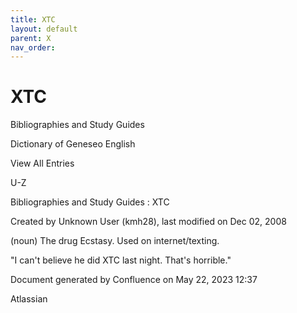 ```yaml
---
title: XTC
layout: default
parent: X
nav_order:
---
```


# XTC

Bibliographies and Study Guides

Dictionary of Geneseo English

View All Entries

U-Z

Bibliographies and Study Guides : XTC

Created by  Unknown User (kmh28), last modified on Dec 02, 2008

(noun) The drug Ecstasy. Used on internet/texting.

&quot;I can't believe he did XTC last night. That's horrible.&quot; 

Document generated by Confluence on May 22, 2023 12:37

Atlassian
